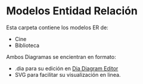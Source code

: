 # Modelos Entidad Relación
Esta carpeta contiene los modelos ER de:
- Cine
- Biblioteca

Ambos Diagramas se encientran en formato:
- .dia para su edición en [Dia Diagram Editor](http://dia-installer.de/)
- SVG para facilitar su visualización en linea.
